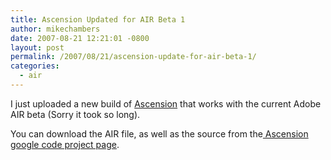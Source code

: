 ```yaml
---
title: Ascension Updated for AIR Beta 1
author: mikechambers
date: 2007-08-21 12:21:01 -0800
layout: post
permalink: /2007/08/21/ascension-update-for-air-beta-1/
categories:
  - air
---
```



I just uploaded a new build of [Ascension][1] that works with the current Adobe AIR beta (Sorry it took so long).

You can download the AIR file, as well as the source from the[ Ascension google code project page][1].

 [1]: http://code.google.com/p/ascensionplayer/